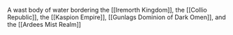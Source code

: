 A wast body of water bordering the [[Iremorth Kingdom]], the [[Collio Republic]], the [[Kaspion Empire]], [[Gunlags Dominion of Dark Omen]], and the [[Ardees Mist Realm]]